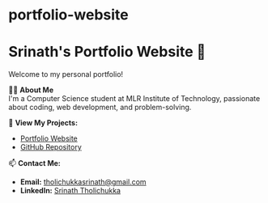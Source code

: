 # portfolio-website
# Srinath's Portfolio Website 🚀  
Welcome to my personal portfolio!  

👨‍💻 **About Me**  
I'm a Computer Science student at MLR Institute of Technology, passionate about coding, web development, and problem-solving.  

🔗 **View My Projects:**  
- [Portfolio Website](https://srinath-2203.github.io/portfolio-website/)  
- [GitHub Repository](https://github.com/Srinath-2203/)  

📫 **Contact Me:**  
- **Email:** tholichukkasrinath@gmail.com  
- **LinkedIn:** [Srinath Tholichukka](https://www.linkedin.com/in/srinaththolichukka)  

